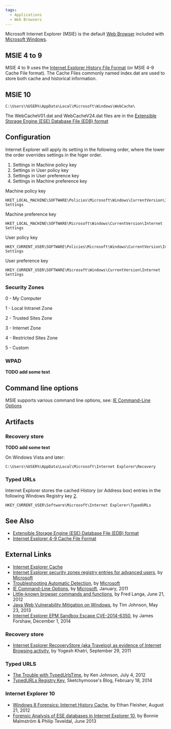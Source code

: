 ```yaml
---
tags:
  - Applications
  - Web Browsers
---
```

Microsoft Internet Explorer (MSIE) is the default [Web Browser](web_browser.md)
included with [Microsoft Windows](microsoft_windows.md).

## MSIE 4 to 9

MSIE 4 to 9 uses the [Internet Explorer History File Format](internet_explorer_history_file_format.md)
(or MSIE 4-9 Cache File format). The Cache Files commonly named index.dat are
used to store both cache and historical information.

## MSIE 10

    C:\Users\%USER%\AppData\Local\Microsoft\Windows\WebCache\

The WebCacheV01.dat and WebCacheV24.dat files are in the [Extensible Storage Engine (ESE) Database File (EDB) format](extensible_storage_engine_(ese)_database_file_(edb)_format.md)

## Configuration

Internet Explorer will apply its setting in the following order, where
the lower the order overrides settings in the higer order.

1.  Settings in Machine policy key
2.  Settings in User policy key
3.  Settings in User preference key
4.  Settings in Machine preference key

Machine policy key

    HKET_LOCAL_MACHINE\SOFTWARE\Policies\Microsoft\Windows\CurrentVersion\Internet Settings

Machine preference key

    HKET_LOCAL_MACHINE\SOFTWARE\Microsoft\Windows\CurrentVersion\Internet Settings

User policy key

    HKEY_CURRENT_USER\SOFTWARE\Policies\Microsoft\Windows\CurrentVersion\Internet Settings

User preference key

    HKEY_CURRENT_USER\SOFTWARE\Microsoft\Windows\CurrentVersion\Internet Settings

### Security Zones

0 - My Computer

1 - Local Intranet Zone

2 - Trusted Sites Zone

3 - Internet Zone

4 - Restricted Sites Zone

5 - Custom

### WPAD

**TODO add some text**

## Command line options

MSIE supports various command line options, see: [IE Command-Line Options](https://learn.microsoft.com/en-us/previous-versions/windows/internet-explorer/ie-developer/general-info/hh826025(v=vs.85))

## Artifacts

### Recovery store

**TODO add some text**

On Windows Vista and later:

    C:\Users\%USER%\AppData\Local\Microsoft\Internet Explorer\Recovery

### Typed URLs

Internet Explorer stores the cached History (or Address box) entries in
the following Windows Registry key [2](http://support.microsoft.com/kb/157729).

    HKEY_CURRENT_USER\Software\Microsoft\Internet Explorer\TypedURLs

## See Also

* [Extensible Storage Engine (ESE) Database File (EDB) format](extensible_storage_engine_(ese)_database_file_(edb)_format.md)
* [Internet Explorer 4-9 Cache File Format](internet_explorer_history_file_format.md)

## External Links

* [Internet Explorer Cache](https://kb.digital-detective.net/display/BF/Internet+Explorer+Cache)
* [Internet Explorer security zones registry entries for advanced users](https://learn.microsoft.com/en-US/troubleshoot/developer/browsers/security-privacy/ie-security-zones-registry-entries),
  by [Microsoft](microsoft.md)
* [Troubleshooting Automatic Detection](https://learn.microsoft.com/en-us/previous-versions/tn-archive/cc302643(v=technet.10)),
  by [Microsoft](microsoft.md)
* [IE Command-Line Options](https://learn.microsoft.com/en-us/previous-versions/windows/internet-explorer/ie-developer/general-info/hh826025(v=vs.85)),
  by [Microsoft](microsoft.md), January, 2011
* [Little-known browser commands and functions](https://www.askwoody.com),
  by Fred Langa, June 21, 2012
* [Java Web Vulnerability Mitigation on Windows](http://tojoswalls.blogspot.com/2013/05/java-web-vulnerability-mitigation-on.html),
  by Tim Johnson, May 23, 2013
* [Internet Explorer EPM Sandbox Escape CVE-2014-6350](https://googleprojectzero.blogspot.com/2014/12/internet-explorer-epm-sandbox-escape.html),
  by James Forshaw, December 1, 2014

### Recovery store

* [Internet Explorer RecoveryStore (aka Travelog) as evidence of Internet Browsing activity](http://www.swiftforensics.com/2011/09/internet-explorer-recoverystore-aka.html),
  by Yogesh Khatri, September 29, 2011

### Typed URLS

* [The Trouble with TypedUrlsTime](http://randomthoughtsofforensics.blogspot.co.uk/2012/07/trouble-with-typedurlstime.html),
  by Ken Johnson, July 4, 2012
* [TypedURLs Registry Key](http://sketchymoose.blogspot.com/2014/02/typedurls-registry-key.html),
  Sketchymoose's Blog, February 18, 2014

### Internet Explorer 10

* [Windows 8 Forensics: Internet History Cache](https://cyberarms.wordpress.com/2012/08/21/windows-8-forensics-internet-cache-history/),
  by Ethan Fleisher, August 21, 2012
* [Forensic Analysis of ESE databases in Internet Explorer 10](http://hh.diva-portal.org/smash/get/diva2:635743/FULLTEXT02.pdf),
  by Bonnie Malmström & Philip Teveldal, June 2013
